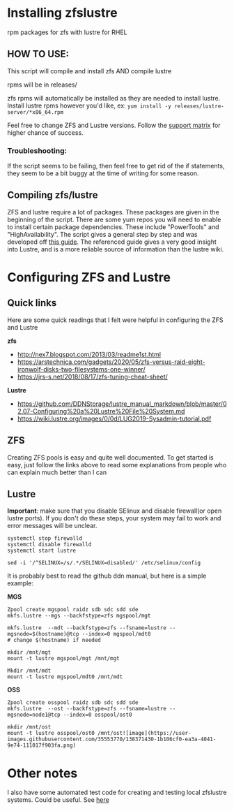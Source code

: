 # Installing zfslustre
rpm packages for zfs with lustre for RHEL

## HOW TO USE:

This script will compile and install zfs AND compile lustre

rpms will be in releases/

zfs rpms will automatically be installed as they are needed to install lustre. Install lustre rpms however you'd like, ex: `yum install -y releases/lustre-server/*x86_64.rpm`

Feel free to change ZFS and Lustre versions. Follow the [support matrix](https://wiki.whamcloud.com/display/PUB/Lustre+Support+Matrix) for higher chance of success.

### Troubleshooting:

If the script seems to be failing, then feel free to get rid of the if statements, they seem to be a bit buggy at the time of writing for some reason.

## Compiling zfs/lustre
ZFS and lustre require a lot of packages. These packages are given in the beginning of the script. There are some yum repos you will need to enable to install certain package dependencies. These include "PowerTools" and "HighAvailability". The script gives a general step by step and was developed off [this guide](https://github.com/DDNStorage/lustre_manual_markdown/blob/master/02.01-Installation%20Overview.md#steps-to-installing-the-lustre-software). The referenced guide gives a very good insight into Lustre, and is a more reliable source of information than the lustre wiki.

# Configuring ZFS and Lustre

## Quick links
Here are some quick readings that I felt were helpful in configuring the ZFS and Lustre

**zfs**
- http://nex7.blogspot.com/2013/03/readme1st.html
- https://arstechnica.com/gadgets/2020/05/zfs-versus-raid-eight-ironwolf-disks-two-filesystems-one-winner/
- https://jrs-s.net/2018/08/17/zfs-tuning-cheat-sheet/

**Lustre**
- https://github.com/DDNStorage/lustre_manual_markdown/blob/master/02.07-Configuring%20a%20Lustre%20File%20System.md
- https://wiki.lustre.org/images/0/0d/LUG2019-Sysadmin-tutorial.pdf

## ZFS
Creating ZFS pools is easy and quite well documented. To get started is easy, just follow the links above to read some explanations from people who can explain much better than I can

## Lustre
**Important**: make sure that you disable SElinux and disable firewall(or open lustre ports). If you don't do these steps, your system may fail to work and error messages will be unclear.
```
systemctl stop firewalld
systemctl disable firewalld 
systemctl start lustre
```
```
sed -i '/^SELINUX=/s/.*/SELINUX=disabled/' /etc/selinux/config
```
It is probably best to read the github ddn manual, but here is a simple example:

**MGS**
```
Zpool create mgspool raidz sdb sdc sdd sde
mkfs.lustre --mgs --backfstype=zfs mgspool/mgt

mkfs.lustre  --mdt --backfstype=zfs --fsname=lustre --mgsnode=$(hostname)@tcp --index=0 mgspool/mdt0
# change $(hostname) if needed

mkdir /mnt/mgt
mount -t lustre mgspool/mgt /mnt/mgt

Mkdir /mnt/mdt
mount -t lustre mgspool/mdt0 /mnt/mdt
```
**OSS**
```
Zpool create osspool raidz sdb sdc sdd sde
mkfs.lustre  --ost --backfstype=zfs --fsname=lustre --mgsnode=node1@tcp --index=0 osspool/ost0

mkdir /mnt/ost
mount -t lustre osspool/ost0 /mnt/ost![image](https://user-images.githubusercontent.com/35553770/138371430-1b106cf0-ea3a-4041-9e74-111017f903fa.png)
```

# Other notes

I also have some automated test code for creating and testing local zfslustre systems. Could be useful. See [here](https://github.com/botkevin/zfslustrefiotest)
